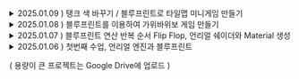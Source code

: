 <details>
  <summary>2025.01.09 ) 탱크 색 바꾸기 / 블루프린트로 타일맵 미니게임 만들기</summary>
  <img width="400" alt="tanks" src="https://github.com/user-attachments/assets/8cd48b5c-ae9b-4435-af98-d2a295581750" />
  <img width="400" alt="스크린샷 2025-01-09 175919" src="https://github.com/user-attachments/assets/9072fbfa-8fd4-4261-8afd-4023f89f9229" />
</details>

<details>
  <summary>2025.01.08 ) 블루프린트를 이용하여 가위바위보 게임 만들기</summary>
  <3팀 게임에 대한 평가 ><br/>
     장점: 1. 게임에 대한 설명이 자세하다.  2. 글자 색상을 제외한 인터페이스 구조가 깔끔하고 가독성있게 되어 있다.<br/>
     단점: 1. 글자가 너무 빨리 사라진다.  2. 글자의 색이 동일해서 상황을 바로 파악하기 어려웠다.
</details>

<details>
  <summary>2025.01.07 ) 블루프린트 연산 반복 순서 Flip Flop, 언리얼 쉐이더와 Material 생성</summary>
  <img width="400" alt="스크린샷 2025-01-07 175919" src="https://github.com/user-attachments/assets/35cadc4b-0307-4ec7-bd55-346ba458c325" />
</details>

<details>
  <summary>2025.01.06 ) 첫번째 수업, 언리얼 엔진과 블루프린트</summary>
  <img width="400" alt="스크린샷 2025-01-06 182921" src="https://github.com/user-attachments/assets/83a5a1fc-bf9b-41fe-8e00-698fa99cdbd3" />
</details>

( 용량이 큰 프로젝트는 Google Drive에 업로드 )
